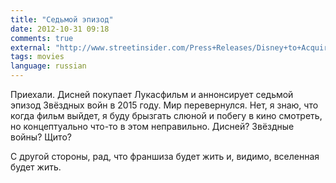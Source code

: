 ```yaml
---
title: "Седьмой эпизод"
date: 2012-10-31 09:18
comments: true
external: "http://www.streetinsider.com/Press+Releases/Disney+to+Acquire+Lucasfilm+Ltd./7828436.html"
tags: movies 
language: russian
---
```


Приехали. Дисней покупает Лукасфильм и аннонсирует седьмой эпизод Звёздных войн в 2015 году. Мир перевернулся. Нет, я знаю, что когда фильм выйдет, я буду брызгать слюной и побегу в кино смотреть, но концептуально что-то в этом неправильно. Дисней? Звёздные войны? Щито?  

С другой стороны, рад, что франшиза будет жить и, видимо, вселенная будет жить.